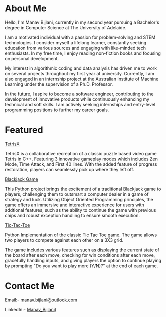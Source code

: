 # About Me

Hello, I'm Manav Bijlani, currently in my second year pursuing a Bachelor's degree in Computer Science at The University of Adelaide.

I am a motivated individual with a passion for problem-solving and STEM technologies. I consider myself a lifelong learner, constantly seeking education from various sources and engaging with like-minded tech enthusiasts. In my free time, I enjoy reading non-fiction books and focusing on personal development.

My interest in algorithmic coding and data analysis has driven me to work on several projects throughout my first year at university. Currently, I am also engaged in an internship project at the Australian Institute of Machine Learning under the supervision of a Ph.D. Professor.

In the future, I aspire to become a software engineer, contributing to the development of innovative products while continuously enhancing my technical and soft skills. I am actively seeking internships and entry-level programming positions to further my career goals.


# Featured

[TetrisX](https://github.com/Hussain5001/tetris)

TetrisX is a collaborative recreation of a classic puzzle based video game Tetris in C++. Featuring 3 innovative gameplay modes which includes Zen Mode, Time Attack, and First 40 lines. With the added feature of progress restoration, players can seamlessly pick up where they left off.


[Blackjack Game](https://github.com/ManavBijlani21/Blackjack-Game)

This Python project brings the excitement of a traditional Blackjack game to players, challenging them to outsmart a computer dealer in a game of strategy and luck. Utilizing Object Oriented Programming principles, the game offers an immersive and interactive experience for users with addtional features, such as the ability to continue the game with previous chips and robust exception handling to ensure smooth execution.


[Tic-Tac-Toe](https://github.com/ManavBijlani21/Tic-Tac-Toe)

Python Implementation of the classic Tic Tac Toe game. The game allows two players to compete against each other on a 3X3 grid.

The game includes various features such as displaying the current state of the board after each move, checking for win conditions after each move, gracefully handling inputs, and giving players the option to continue playing by prompting "Do you want to play more (Y/N)?" at the end of each game.


# Contact Me

Email:- manav.bijlani@outlook.com

LinkedIn:- [Manav_Bijlani](https://www.linkedin.com/in/manav-bijlani/))

<!---
ManavBijlani21/ManavBijlani21 is a ✨ special ✨ repository because its `README.md` (this file) appears on your GitHub profile.
You can click the Preview link to take a look at your changes.
--->
